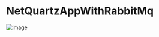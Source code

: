 # NetQuartzAppWithRabbitMq
![image](https://user-images.githubusercontent.com/79860884/187300028-ebe82f4c-5519-45c1-95ac-aad6c6431b97.png)
